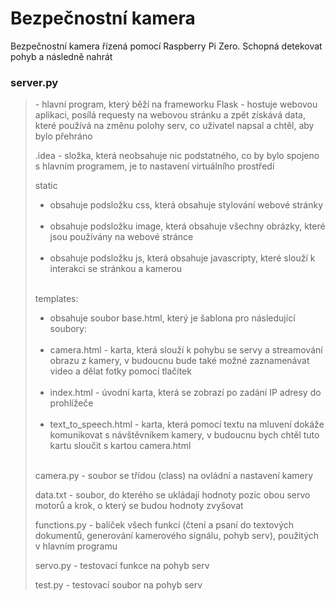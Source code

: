 <h1> Bezpečnostní kamera </h1> 

Bezpečnostní kamera řízená pomocí Raspberry Pi Zero. Schopná detekovat pohyb a následně nahrát

<h3>server.py</h2> 
<blockquote>- hlavní program, který běží na frameworku Flask - hostuje webovou aplikaci, posílá requesty na webovou stránku a zpět získává data, které používá na změnu polohy serv, co uživatel napsal a chtěl, aby bylo přehráno

.idea - složka, která neobsahuje nic podstatného, co by bylo spojeno s hlavním programem, je to nastavení virtuálního prostředí

static
<ul> 
       <li>obsahuje podsložku css, která obsahuje stylování webové stránky</li><br>
       <li>obsahuje podsložku image, která obsahuje všechny obrázky, které jsou používány na webové stránce</li><br>
       <li>obsahuje podsložku js, která obsahuje javascripty, které slouží k interakci se stránkou a kamerou</li><br> 
</ul>

templates:
<ul>
<li>obsahuje soubor base.html, který je šablona pro následující soubory:</li><br>
<li>camera.html - karta, která slouží k pohybu se servy a streamování obrazu z kamery, v budoucnu bude také možné zaznamenávat video a dělat fotky pomocí tlačítek</li><br>
<li>index.html - úvodní karta, která se zobrazí po zadání IP adresy do prohlížeče</li><br>
<li>text_to_speech.html - karta, která pomocí textu na mluvení dokáže komunikovat s návštěvníkem kamery, v budoucnu bych chtěl tuto kartu sloučit s kartou camera.html</li><br>
</ul> 

camera.py - soubor se třídou (class) na ovládní a nastavení kamery          
          
data.txt - soubor, do kterého se ukládají hodnoty pozic obou servo motorů a krok, o který se budou hodnoty zvyšovat

functions.py - balíček všech funkcí (čtení a psaní do textových dokumentů, generování kamerového signálu, pohyb serv), použitých v hlavním programu

servo.py - testovací funkce na pohyb serv

test.py - testovací soubor na pohyb serv
